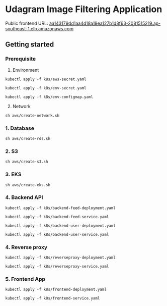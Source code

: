 # Udagram Image Filtering Application

Public frontend URL: [aa143179dd1aa4d18a19ea127b1d8f63-2081515219.ap-southeast-1.elb.amazonaws.com](http://aa143179dd1aa4d18a19ea127b1d8f63-2081515219.ap-southeast-1.elb.amazonaws.com/)

## Getting started 

### Prerequisite
1. Environment

`kubectl apply -f k8s/aws-secret.yaml`

`kubectl apply -f k8s/env-secret.yaml`

`kubectl apply -f k8s/env-configmap.yaml`

2. Network

`sh aws/create-network.sh`

### 1. Database

`sh aws/create-rds.sh`

### 2. S3

`sh aws/create-s3.sh`

### 3. EKS

`sh aws/create-eks.sh`

### 4. Backend API

`kubectl apply -f k8s/backend-feed-deployment.yaml`

`kubectl apply -f k8s/backend-feed-service.yaml`

`kubectl apply -f k8s/backend-user-deployment.yaml`

`kubectl apply -f k8s/backend-user-service.yaml`

### 4. Reverse proxy

`kubectl apply -f k8s/reverseproxy-deployment.yaml`

`kubectl apply -f k8s/reverseproxy-service.yaml`

### 5. Frontend App

`kubectl apply -f k8s/frontend-deployment.yaml`

`kubectl apply -f k8s/frontend-service.yaml`
